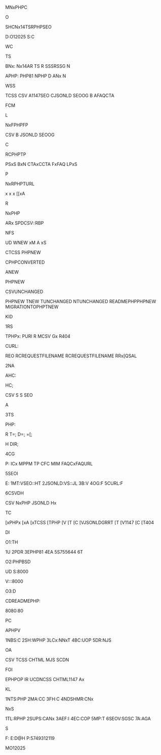 MNxPHPC

O

SHCNx14TSRPHPSEO

D:O12025
S:C



WC

TS

BNx:
Nx14AR
TS
R
SSSRSSG
N

APHP:
PHP81
NPHP
D
ANx
N

WSS

TCSS
CSV
A1147SEO
CJSONLD
SEOOG
B
AFAQCTA



FCM

L

NxFPHPFP

CSV
B
JSONLD
SEOOG

C

RCPHPTP

PSxS
BxN
CTAxCCTA
FxFAQ
LPxS

P

NxRPHPTURL

x
x
x
[[xA

R

NxPHP

ARx
SPDCSV::RBP



NFS


UD
WNEW
xM
A
xS

CTCSS
PHPNEW










CPHPCONVERTED




ANEW

PHPNEW

CSVUNCHANGED

PHPNEW
TNEW
TUNCHANGED
NTUNCHANGED
READMEPHPPHPNEW
MIGRATIONTOPHPTNEW




KID

1RS

TPHPx:
PURI
R
MCSV
Gx
R404

CURL:

REO
RCREQUESTFILENAME
RCREQUESTFILENAME
RRx[QSAL


2NA

AHC:

HC;

CSV
S
S
SEO


A

3TS

PHP:

R
T=;
D=;
=[;

H
DIR;


4CG

P:
ICx
MPPM
TP
CFC
MIM
FAQCxFAQURL

5SEOI

E:
1MT:VSEO::HT
2JSONLD:VS::JL
3B:V
4OG:F
5CURL:F

6CSVDH

CSV
NxPHP
JSONLD
Hx



TC

[xPHPx
[xA
[xTCSS
[TPHP
[V
[T
[C
[VJSONLDGRRT
[T
[V1147
[C
[T404



DI

O1:TH

1U
2PDR
3EPHP81
4EA
5S755644
6T

O2:PHPBSD


UD
S:8000


V:::8000

O3:D

CDREADMEPHP:


8080:80




PC

APHPV

1NBS:C
2SH:WPHP
3LCx:NNxT
4BC:UOP
5DR:NJS

OA

CSV
TCSS
CHTML
MJS
SCDN

FOI

EPHPOP
IR
UCDNCSS
CHTML1147
Ax



KL

1NTS:PHP
2MA:CC
3FH:C
4NDSHMR:CNx



NxS

1TL:RPHP
2SUPS:CANx
3AEF:I
4EC:COP
5MP:T
6SEOV:SGSC
7A:AGA



S

F:
E:D@H
P:5749312119



MO12025







